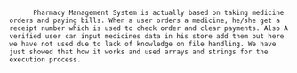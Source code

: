           Pharmacy Management System is actually based on taking medicine orders and paying bills. When a user orders a medicine, he/she get a receipt number which is used to check order and clear payments. Also A verified user can input medicines data in his store add them but here we have not used due to lack of knowledge on file handling. We have just showed that how it works and used arrays and strings for the execution process. 
